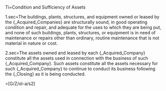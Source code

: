 Ti=Condition and Sufficiency of Assets

1.sec=The buildings, plants, structures, and equipment owned or leased by the {_Acquired_Companies} are structurally sound, in good operating condition and repair, and adequate for the uses to which they are being put, and none of such buildings, plants, structures, or equipment is in need of maintenance or repairs other than ordinary, routine maintenance that is not material in nature or cost.

2.sec=The assets owned and leased by each {_Acquired_Company} constitute all the assets used in connection with the business of such {_Acquired_Company}.  Such assets constitute all the assets necessary for such {_Acquired_Company} to continue to conduct its business following the {_Closing} as it is being conducted.


=[G/Z/ol-a/s2]
